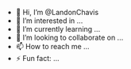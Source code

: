 - 👋 Hi, I’m @LandonChavis
- 👀 I’m interested in ...
- 🌱 I’m currently learning ...
- 💞️ I’m looking to collaborate on ...
- 📫 How to reach me ...
- ⚡ Fun fact: ...

<!---
LandonChavis/LandonChavis is a ✨ special ✨ repository because its `README.md` (this file) appears on your GitHub profile.
You can click the Preview link to take a look at your changes.
--->
